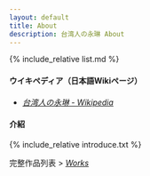 ```yaml
---
layout: default
title: About
description: 台湾人の永琳 About
---
```


{% include_relative list.md %}

#### ウイキペディア（日本語Wikiページ）
- *[台湾人の永琳 - Wikipedia](https://ja.wikipedia.org/wiki/%E5%8F%B0%E6%B9%BE%E4%BA%BA%E3%81%AE%E6%B0%B8%E7%90%B3)*

#### 介紹

{% include_relative introduce.txt %}

完整作品列表 > *[Works](./works.html)*
